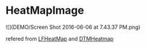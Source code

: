 # HeatMapImage

![](DEMO/Screen Shot 2016-06-06 at 7.43.37 PM.png)

refered from [LFHeatMap]() and [DTMHeatmap]()
